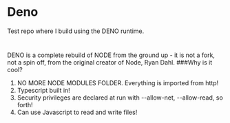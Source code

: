 # Deno
Test repo where I build using the DENO runtime.
#
DENO is a complete rebuild of NODE from the ground up - it is not a fork, not a spin off, from the original creator of Node, Ryan Dahl.
###Why is it cool?
1. NO MORE NODE MODULES FOLDER. Everything is imported from http!
2. Typescript built in!
3. Security privileges are declared at run with --allow-net, --allow-read, so forth!
4. Can use Javascript to read and write files!

